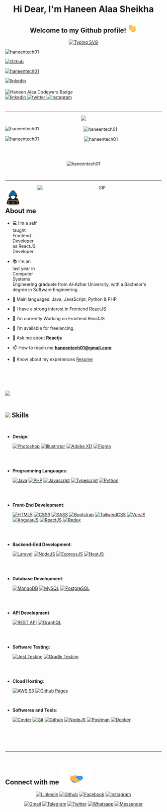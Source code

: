 <h1 align="center">Hi Dear, I'm Haneen Alaa Sheikha</h1>
<h2 align="center"> Welcome to my Github profile! <img src="https://raw.githubusercontent.com/haneentech01/haneentech01/main/Hi.gif" width="30"></h2>

<p align="center">
  <a href="https://git.io/typing-svg"><img src="https://readme-typing-svg.herokuapp.com?font=Fira+Code&pause=1000&width=435&lines=Software+Engineering;Frontend+ReactJS+Developer%F0%9F%92%BB" alt="Typing SVG" /></a>
</p>

<p align="left"> <img src="https://komarev.com/ghpvc/?username=haneentech01&label=Profile%20views&color=0e75b6&style=flat" alt="haneentech01" />

[![Github](https://img.shields.io/github/followers/haneentech01?label=Follow&style=social)](https://github.com/haneentech01)</p>


<p align="left"> <a href="https://twitter.com/haneentech01" target="blank"><img src="https://img.shields.io/twitter/follow/haneentech01?logo=twitter&color=1DA1F2&style=for-the-badge" alt="haneentech01" /></a> </p>
<p align="left"> <a href="https://linkedin.com/comm/mynetwork/discovery-see-all?usecase=PEOPLE_FOLLOWS&followMember=haneentech01" target="_blank"><img src=https://img.shields.io/badge/Connect%20Me-%2300acee.svg?color=0a66c2&style=for-the-badge&logo=linkedin&logoColor=white alt=linkedin style="margin-bottom: 5px;" /></a></p>

<img src="https://www.codewars.com/users/haneentech01/badges/large" alt="Haneen Alaa Codewars Badge">
<div align="left">
<a href="https://linkedin.com/in/haneentech01" target="_blank">
<img src=https://img.shields.io/badge/linkedin-%2300acee.svg?color=0a66c2&style=for-the-badge&logo=linkedin&logoColor=white alt=linkedin style="margin-bottom: 5px;" />
</a>
<a href="https://twitter.com/haneentech01" target="_blank">
<img src=https://img.shields.io/badge/twitter-%2300acee.svg?color=1DA1F2&style=for-the-badge&logo=twitter&logoColor=white alt=twitter style="margin-bottom: 5px;" />
</a>
<a href="https://instagram.com/haneentech01" target="_blank">
<img src=https://img.shields.io/badge/instagram-%ff5851db.svg?color=E1306C&style=for-the-badge&logo=instagram&logoColor=white alt=instagram style="margin-bottom: 5px;" />
</a>
<br />
<br />
</div>

-----
<div align="center">

![](http://github-profile-summary-cards.vercel.app/api/cards/profile-details?username=haneentech01&theme=aura)

<p><img align="left" src="http://github-profile-summary-cards.vercel.app/api/cards/repos-per-language?username=haneentech01&theme=aura" alt="haneentech01" />
<p><img align="center" src="http://github-profile-summary-cards.vercel.app/api/cards/stats?username=haneentech01&theme=aura" alt="haneentech01" />

<p><img align="left" src="https://github-readme-stats.vercel.app/api/top-langs?username=haneentech01&show_icons=true&locale=en&layout=compact" alt="haneentech01" /></p>

<p>&nbsp;<img align="center" src="https://github-readme-stats.vercel.app/api?username=haneentech01&show_icons=true&locale=en" alt="haneentech01" /></p>
<br>
<br>
<p><img src="https://github-readme-streak-stats.herokuapp.com/?user=haneentech01&" alt="haneentech01" /></p>
<br>
</div>

-----

<a target="_blank" align="center">
  <img align="right" top="500" height="300" width="400" alt="GIF" src="https://media.giphy.com/media/SWoSkN6DxTszqIKEqv/giphy.gif">
</a>

## <picture><img src = "https://github.com/haneentech01/haneentech01/blob/main/about_me.gif" width = 50px></picture> **About me**

- 💻 I’m a self taught Frontend Developer as ReactJS Developer

- 📚  I’m an last year in Computer Systems Engineering graduate from Al-Azhar University, with a Bachelor's degree in Software Engineering.

- 🌟 Main languages: Java, JavaScript, Python & PHP

- 📝 I have a strong interest in Frontend <a href="https://react.dev" target="blank">ReactJS</a> 

- 🌱 I’m currently Working on Frontend ReactJS

- 🤝 I’m available for freelancing.

- 💬 Ask me about **Reactjs**

- 📫 How to reach me **haneentech01@gmail.com**

- 📄 Know about my experiences <a href="https://github.com/haneentech01/haneentech01/blob/main/haneen-cv.pdf" target="blank">Resume</a>
<br/>

<br><br>

<img src="https://user-images.githubusercontent.com/73097560/115834477-dbab4500-a447-11eb-908a-139a6edaec5c.gif"><br><br>

## <img src="https://media2.giphy.com/media/QssGEmpkyEOhBCb7e1/giphy.gif?cid=ecf05e47a0n3gi1bfqntqmob8g9aid1oyj2wr3ds3mg700bl&rid=giphy.gif" width ="25"><b> Skills</b>

<br>

- **Design**:

   <a href="https://www.adobe.com/products/photoshop.html" target="_blank"><img src="https://img.shields.io/badge/Photoshop%20-%23001d25.svg?style=for-the-badge&logo=photoshop&logoColor=white" alt="Photoshop" /></a>
   <a href="https://www.adobe.com/products/illustrator.html" target="_blank"><img src="https://img.shields.io/badge/Illustrator%20-%23240701.svg?style=for-the-badge&logo=Illustrator&logoColor=rgba(239,142,0,255)" alt="Illustrator" /></a>
   <a href="https://helpx.adobe.com/xd/get-started.html" target="_blank"><img src="https://img.shields.io/badge/Adobe%20XD%20-%23ff61f6.svg?style=for-the-badge&logoColor=rgba(255,97,246,255)" alt="Adobe XD" /></a>
   <a href="https://www.figma.com/" target="_blank"><img src="https://img.shields.io/badge/Figma%20-%23a259ff.svg?style=for-the-badge&logo=figma&logoColor=ff7262" alt="Figma" /></a>
   <!-- <a href="https://helpx.adobe.com/xd/get-started.html" target="_blank"><img src="https://img.shields.io/badge/Adobe%20XD%20-%23440434.svg?style=for-the-badge&logoColor=rgba(255,97,246,255)" alt="Adobe XD" /></a> -->

<br>

<br>

- **Programming Languages**:

   <a href="https://www.java.com/en/" target="_blank"><img src="https://img.shields.io/badge/Java%20-%235081a1.svg?style=for-the-badge&logo=mocha&logoColor=fc9a18" alt="Java" /></a>
   <a href="https://www.php.net/" target="_blank"><img src="https://img.shields.io/badge/PHP%20-%234f5b93.svg?style=for-the-badge&logo=php&logoColor=white" alt="PHP" /></a>
   <a href="https://developer.mozilla.org/en-US/docs/Web/JavaScript" target="_blank"><img src="https://img.shields.io/badge/Javascript%20-%23F7DF1E.svg?style=for-the-badge&logo=javascript&logoColor=black" alt="Javascript" /></a>
   <a href="https://www.typescriptlang.org/" target="_blank"><img src="https://img.shields.io/badge/Typescript%20-%233178c6.svg?style=for-the-badge&logo=typescript&logoColor=white" alt="Typescript" /></a>
   <a href="https://www.python.org/" target="_blank"><img src="https://img.shields.io/badge/Python%20-%23236bac.svg?style=for-the-badge&logo=python&logoColor=efd350" alt="Python" /></a>

<br>

<br>

- **Front-End Development**:

   <a href="https://html.com/" target="_blank"><img src="https://img.shields.io/badge/HTML5%20-%23E34F26.svg?style=for-the-badge&logo=HTML5&logoColor=white" alt="HTML5" /></a>
   <a href="https://developer.mozilla.org/en-US/docs/Web/CSS" target="_blank"><img src="https://img.shields.io/badge/CSS3%20-%231572B6.svg?style=for-the-badge&logo=CSS3&logoColor=white" alt="CSS3" /></a>
   <a href="https://sass-lang.com/" target="_blank"><img src="https://img.shields.io/badge/SASS%20-%23cc649c.svg?style=for-the-badge&logo=sass&logoColor=white" alt="SASS" /></a>
   <a href="https://getbootstrap.com/" target="_blank"><img src="https://img.shields.io/badge/Bootstrap%20-%237d13f6.svg?style=for-the-badge&logo=bootstrap&logoColor=white" alt="Bootstrap" /></a>
   <a href="https://tailwindcss.com/" target="_blank"><img src="https://img.shields.io/badge/TailwindCSS%20-%230b1120.svg?style=for-the-badge&logo=tailwindcss&logoColor=38bdf8" alt="TailwindCSS" /></a>
   <a href="https://vuejs.org/" target="_blank"><img src="https://img.shields.io/badge/VueJS%20-%23ffffff.svg?style=for-the-badge&logo=vuetify&logoColor=43bb83" alt="VueJS" /></a>
   <a href="https://angular.io/" target="_blank"><img src="https://img.shields.io/badge/AngularJS%20-%23ffffff.svg?style=for-the-badge&logo=angular&logoColor=c3002f" alt="AngularJS" /></a>
   <a href="https://react.dev/" target="_blank"><img src="https://img.shields.io/badge/ReactJS%20-%2323272f.svg?style=for-the-badge&logo=react&logoColor=1c9cc8" alt="ReactJS" /></a>
   <a href="https://redux.js.org/" target="_blank"><img src="https://img.shields.io/badge/Redux%20-%23ffffff.svg?style=for-the-badge&logo=redux&logoColor=754bbc" alt="Redux" /></a>

<br>

<br>

- **Backend-End Development**:

   <a href="https://laravel.com/" target="_blank"><img src="https://img.shields.io/badge/Laravel%20-%23fc342c.svg?style=for-the-badge&logo=laravel&logoColor=fcd4d3" alt="Laravel" /></a>
   <a href="https://nodejs.org/" target="_blank"><img src="https://img.shields.io/badge/NodeJS%20-%2346bb60.svg?style=for-the-badge&logo=node&logoColor=white" alt="NodeJS" /></a>
   <a href="https://expressjs.com/" target="_blank"><img src="https://img.shields.io/badge/ExpressJS%20-%23828282.svg?style=for-the-badge&logo=express&logoColor=white" alt="ExpressJS" /></a>
   <a href="https://nestjs.com/" target="_blank"><img src="https://img.shields.io/badge/NestJS%20-%23FFFFFF.svg?style=for-the-badge&logo=nestjs&logoColor=e4244b" alt="NestJS" /></a>

<br>

<br>

- **Database Development**:

    <a href="https://www.mongodb.com/" target="_blank"><img src="https://img.shields.io/badge/MongoDB%20-%23ffffff.svg?style=for-the-badge&logo=mongodb&logoColor=1b9e54" alt="MongoDB" /></a>
    <a href="https://www.mysql.com/" target="_blank"><img src="https://img.shields.io/badge/MySQL%20-%2300618a.svg?style=for-the-badge&logo=mysql&logoColor=e48c00" alt="MySQL" /></a>
    <a href="https://www.postgresql.org/" target="_blank"><img src="https://img.shields.io/badge/PostgreSQL%20-%23305e99.svg?style=for-the-badge&logo=postgresql&logoColor=ffffff" alt="PostgreSQL" /></a>

<br>

<br>

- **API Development**:

   <a href="https://restfulapi.net/" target="_blank"><img src="https://img.shields.io/badge/REST%20API%20-%2361cbed.svg?style=for-the-badge&logoColor=white" alt="REST API" /></a>
   <a href="https://graphql.com/" target="_blank"><img src="https://img.shields.io/badge/GraphQL%20-%23ffffff.svg?style=for-the-badge&logo=graphql&logoColor=e433ab" alt="GraphQL" /></a>

<br>

<br>

- **Software Testing**:

   <a href="https://jestjs.io/" target="_blank"><img src="https://img.shields.io/badge/JEST%20Testing%20-%2396737d.svg?style=for-the-badge&logo=jest&logoColor=99425b" alt="Jest Testing" /></a>
   <a href="https://gradle.org/" target="_blank"><img src="https://img.shields.io/badge/GRADLE%20Testing%20-%23ffffff.svg?style=for-the-badge&logo=gradle&logoColor=04343c" alt="Gradle Testing" /></a>

<br>

<br>

- **Cloud Hosting**:

   <a href="https://aws.amazon.com/s3/" target="_blank"><img src="https://img.shields.io/badge/AWS%20S3%20-%23232f3e.svg?style=for-the-badge&logo=amazon&logoColor=ff9900" alt="AWS S3" /></a>
   <a href="https://docs.github.com/en/pages/quickstart" target="_blank"><img src="https://img.shields.io/badge/GitHub%20Pages%20-%23ffffff.svg?style=for-the-badge&logo=github&logoColor=4482b5" alt="Github Pages" /></a>

<br>

- **Softwares and Tools**:

    <a href="https://cmder.app/" target="_blank"><img src="https://img.shields.io/badge/cmder%20-%238db731.svg?style=for-the-badge&logo=git&logoColor=2e2e2c" alt="Cmder" /></a>
    <a href="https://git-scm.com/" target="_blank"><img src="https://img.shields.io/badge/git-%23f05133.svg?style=for-the-badge&logo=git&logoColor=413000" alt="Git" /></a>
    <a href="https://github.com/" target="_blank"><img src="https://img.shields.io/badge/Github%20-%23ffffff.svg?style=for-the-badge&logo=github&logoColor=black" alt="Github" /></a>
    <a href="https://code.visualstudio.com/" target="_blank"><img src="https://img.shields.io/badge/Visual%20Studio%20Code-0078d7.svg?style=for-the-badge&logo=visual-studio-code&logoColor=white" alt="NodeJS" /></a>
    <a href="https://www.postman.com/" target="_blank"><img src="https://img.shields.io/badge/Postman%20-%23ffffff.svg?style=for-the-badge&logo=postman&logoColor=ec7343" alt="Postman" /></a>
    <a href="http://docker.com/" target="_blank"><img src="https://img.shields.io/badge/Docker%20-%23ffffff.svg?style=for-the-badge&logo=docker&logoColor=2496ed" alt="Docker" /></a>

<br>


</p>

<br>
<br>


-----

<br>

<h2> Connect with me <img src='https://github.com/haneentech01/haneentech01/blob/main/handshake.gif' width="100px"> </h2>
<p align="center">
  <a href="https://linkedin.com/in/haneentech01" target="blank"><img alt="Linkedin" title="haneentech01 Linkedin" src="https://img.shields.io/badge/LinkedIn-0a66c2?style=for-the-badge&logo=linkedin&logoColor=white"></a>
  <a href="https://github.com/haneentech01" target="blank"><img alt="Github" title="haneentech01 Github" src="https://img.shields.io/badge/GitHub-666666?style=for-the-badge&logo=github&logoColor=white"></a>
  <!-- <a href="https://www.snapchat.com/add/haneentech01" target="blank"><img alt="Bad Boy Snapchat" title="haneentech01 SC" src="https://img.shields.io/badge/Snapchat-FFFC00?style=for-the-badge&logo=snapchat&logoColor=white"></a> -->
  <a href="https://facebook.com/haneentech01" target="blank"><img alt="Facebook" title="haneentech01 Facebook" src="https://img.shields.io/badge/Facebook-4267B2?style=for-the-badge&logo=facebook&logoColor=white"></a>
  <a href="https://instagram.com/haneentech01" target="blank"><img alt="Instagram" title="haneentech01 Instagram" src="https://img.shields.io/badge/Instagram-E1306C?style=for-the-badge&logo=instagram&logoColor=white"></a>
 </p>
 <p align="center">
  <a href="mailto:haneentech01@gmail.com" target="blank"><img alt="Gmail" title="Haneen Alaa Sheikha Gmail" src="https://img.shields.io/badge/Gmail-D14836?style=for-the-badge&logo=gmail&logoColor=white"></a>
  <a href="https://t.me/haneentech01" target="blank"><img alt="Telegram" title="Haneen Alaa Sheikha Telegram" src="https://img.shields.io/badge/Telegram-2CA5E0?style=for-the-badge&logo=telegram&logoColor=white"></a>
  <a href="http://twitter.com/haneentech01" target="blank"><img alt="Twitter" title="haneentech01 Twitter" src="https://img.shields.io/badge/Twitter-1DA1F2?style=for-the-badge&logo=twitter&logoColor=white"></a>
  <a href="http://wa.me/00972595961289" target="blank"><img alt="Whatsapp" title="Haneen Alaa Sheikha Whatsapp" src="https://img.shields.io/badge/Whatsapp-25D366?style=for-the-badge&logo=whatsapp&logoColor=white"></a>
  <a href="http://m.me/haneentech01" target="blank"><img alt="Messenger" title="haneentech01 Messenger" src="https://img.shields.io/badge/Messenger-00B2FF?style=for-the-badge&logo=messenger&logoColor=white"></a>
</p>
